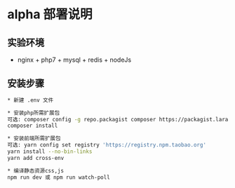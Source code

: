 # alpha 部署说明

## 实验环境
* nginx + php7 + mysql + redis + nodeJs

## 安装步骤
```bash
* 新建 .env 文件

* 安装php所需扩展包
可选: composer config -g repo.packagist composer https://packagist.laravel-china.org
composer install

* 安装前端所需扩展包
可选: yarn config set registry 'https://registry.npm.taobao.org'
yarn install --no-bin-links
yarn add cross-env

* 编译静态资源css,js
npm run dev 或 npm run watch-poll
```
